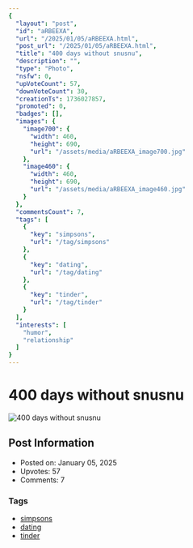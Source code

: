 ```yaml
---
{
  "layout": "post",
  "id": "aRBEEXA",
  "url": "/2025/01/05/aRBEEXA.html",
  "post_url": "/2025/01/05/aRBEEXA.html",
  "title": "400 days without snusnu",
  "description": "",
  "type": "Photo",
  "nsfw": 0,
  "upVoteCount": 57,
  "downVoteCount": 30,
  "creationTs": 1736027857,
  "promoted": 0,
  "badges": [],
  "images": {
    "image700": {
      "width": 460,
      "height": 690,
      "url": "/assets/media/aRBEEXA_image700.jpg"
    },
    "image460": {
      "width": 460,
      "height": 690,
      "url": "/assets/media/aRBEEXA_image460.jpg"
    }
  },
  "commentsCount": 7,
  "tags": [
    {
      "key": "simpsons",
      "url": "/tag/simpsons"
    },
    {
      "key": "dating",
      "url": "/tag/dating"
    },
    {
      "key": "tinder",
      "url": "/tag/tinder"
    }
  ],
  "interests": [
    "humor",
    "relationship"
  ]
}
---
```


# 400 days without snusnu

![400 days without snusnu](/assets/media/aRBEEXA_image700.jpg)

## Post Information

- Posted on: January 05, 2025
- Upvotes: 57
- Comments: 7

### Tags

- [simpsons](/tag/simpsons)
- [dating](/tag/dating)
- [tinder](/tag/tinder)
